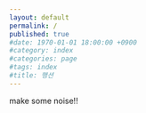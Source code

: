 ```yaml
---
layout: default
permalink: /
published: true
#date: 1970-01-01 18:00:00 +0900
#category: index
#categories: page
#tags: index
#title: 행션
---
```


<!DOCTYPE html>
<html>
<head>
<meta charset="UTF-8">
<title>git_hubTest</title>
</head>
<body>
  make some noise!!
</body>
</html>
